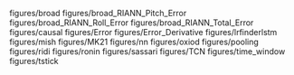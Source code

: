 figures/broad
figures/broad_RIANN_Pitch_Error
figures/broad_RIANN_Roll_Error
figures/broad_RIANN_Total_Error
figures/causal
figures/Error
figures/Error_Derivative
figures/lrfinderlstm
figures/mish
figures/MK21
figures/nn
figures/oxiod
figures/pooling
figures/ridi
figures/ronin
figures/sassari
figures/TCN
figures/time_window
figures/tstick
